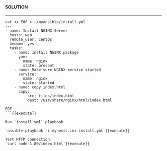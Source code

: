 #### SOLUTION
---

````
cat << EOF > ~/myansible/install.yml
---
- name: Install NGINX Server
  hosts: web
  remote_user: centos
  become: yes
  tasks:
    - name: Install NGINX package
      yum:
        name: nginx
        state: present
    - name: Make sure NGINX service started
      service:
        name: nginx
        state: started
    - name: copy index.html
      copy:
          src: files/index.html
          dest: /usr/share/nginx/html/index.html

EOF
```{{execute}}

Run `install.yml` playbook

`ansible-playbook -i myhosts.ini install.yml`{{execute}}

Test HTTP connection:
`curl node-1:80/index.html`{{execute}}